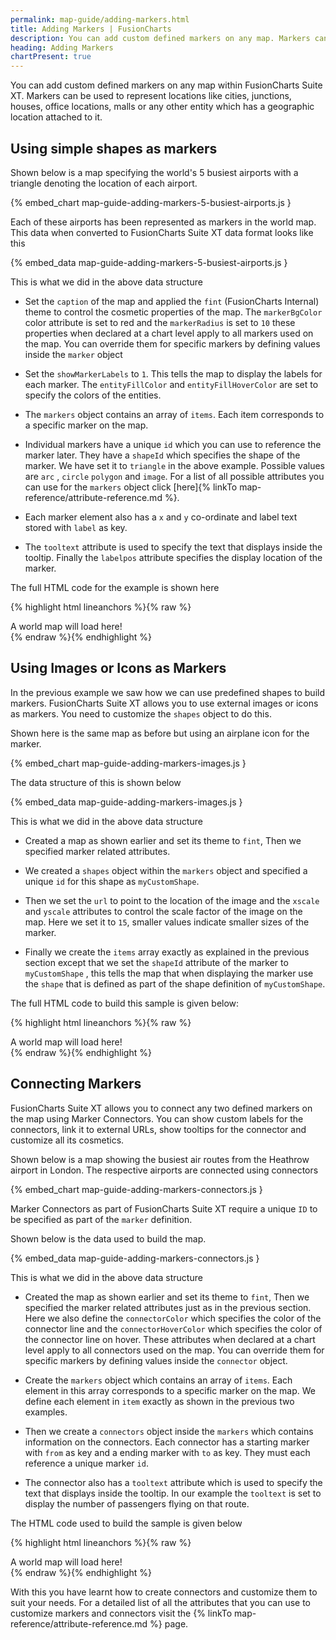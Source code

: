 ```yaml
---
permalink: map-guide/adding-markers.html
title: Adding Markers | FusionCharts
description: You can add custom defined markers on any map. Markers can be used to represent locations like cities, junctions, houses, office locations, malls
heading: Adding Markers
chartPresent: true
---
```


You can add custom defined markers on any map within FusionCharts Suite XT. Markers can be used to represent locations like cities, junctions, houses, office locations, malls or any other entity which has a geographic location attached to it.

## Using simple shapes as markers

Shown below is a map specifying the world's 5 busiest airports with a triangle denoting the location of each airport.

{% embed_chart map-guide-adding-markers-5-busiest-airports.js }

Each of these airports has been represented as markers in the world map. This data when converted to FusionCharts Suite XT data format looks like this

{% embed_data map-guide-adding-markers-5-busiest-airports.js }

This is what we did in the above data structure

* Set the `caption` of the map and applied the `fint` (FusionCharts Internal) theme to control the cosmetic properties of the map. The `markerBgColor` color attribute is set to red and the  `markerRadius` is set to `10` these properties when declared at a chart level apply to all markers used on the map. You can override them for specific markers by defining values inside the `marker` object

* Set the `showMarkerLabels` to `1`. This tells the map to display the labels for each marker. The `entityFillColor` and `entityFillHoverColor` are set to specify the colors of the entities.

* The `markers` object contains an array of `items`. Each item corresponds to a specific marker on the map.

* Individual markers have a unique `id` which you can use to reference the marker later. They have a `shapeId` which specifies the shape of the marker. We have set it to `triangle` in the above example. Possible values are `arc` , `circle` `polygon` and `image`. For a list of all possible attributes you can use for the `markers` object click [here]{% linkTo map-reference/attribute-reference.md %}.

* Each marker element also has a `x` and `y` co-ordinate and label text stored with `label` as key.

* The `tooltext` attribute is used to specify the text that displays inside the tooltip. Finally the `labelpos` attribute specifies the display location of the marker.

The full HTML code for the example is shown here

{% highlight html lineanchors %}{% raw %}
<html>
<head>
    <title>A Data Driven Map showing Markers</title>
    <script type="text/javascript" src="fusioncharts/fusioncharts.js"></script>
    <script type="text/javascript" src="fusioncharts/themes/fusioncharts.theme.fint.js"></script>
    <script>
    FusionCharts.ready(function() {
        var airportsMap = new FusionCharts({
            type: 'maps/world',
            renderAt: 'chart-container',
            width: '600',
            height: '400',
            dataFormat: 'json',
            dataSource: {
                "chart": {
                    "caption": "Top 5 Busiest Airports in the World",
                    "subcaption": "Based on Passenger Traffic",
                    "theme": "fint",
                    "markerBgColor": "#FF0000",
                    "markerRadius": "10",
                    "showMarkerLabels": "1",
                    "entityFillColor": "#A8A8A8",
                    "entityFillHoverColor": "#E5E5E9"
                },
                "markers": {
                    "items": [
                        {
                            "id": "lon",
                            "shapeid": "triangle",
                            "x": "340.23",
                            "y": "125.9",
                            "label": "LHR",
                            "tooltext": "Heathrow International Airport {br}IACL Code : EGLL",
                            "labelpos": "left"
                        },
                        {
                            "id": "alt",
                            "shapeid": "triangle",
                            "x": "160.14",
                            "y": "164.9",
                            "label": "ATL",
                            "tooltext": "Hartsfield Jackson Atlanta International Airport {br}IACL Code : KATL",
                            "labelpos": "bottom"
                        },
                        {
                            "id": "dub",
                            "shapeid": "triangle",
                            "x": "458.14",
                            "y": "203.9",
                            "label": "DXB",
                            "tooltext": "Dubai International Airport {br} IACL Code : OMDB",
                            "labelpos": "bottom"
                        },
                        {
                            "id": "tok",
                            "shapeid": "triangle",
                            "x": "628.14",
                            "y": "165.9",
                            "label": "HND",
                            "tooltext": "Tokyo Haneda Airport{br} IACL Code : RJTT",
                            "labelpos": "bottom"
                        },
                        {
                            "id": "beij",
                            "shapeid": "triangle",
                            "x": "573.14",
                            "y": "161.9",
                            "label": "PEK",
                            "tooltext": "Beijing Capital International Airport {br} IACL Code : ZBAA",
                            "labelpos": "bottom"
                        }
                    ]
                }
            }
        }).render();
    });
    </script>
</head>
<body>
    <div id="chart-container">A world map will load here!</div>
</body>
</html>
{% endraw %}{% endhighlight %}

## Using Images or Icons as Markers

In the previous example we saw how we can use predefined shapes to build markers. FusionCharts Suite XT allows you to use external images or icons as markers. You need to customize the `shapes` object to do this.

Shown here is the same map as before but using an airplane icon for the marker.

{% embed_chart map-guide-adding-markers-images.js }

The data structure of this is shown below

{% embed_data map-guide-adding-markers-images.js }

This is what we did in the above data structure

* Created a map as shown earlier and set its theme to `fint`, Then we specified marker related attributes.

* We created a `shapes` object within the `markers` object and specified a unique `id` for this shape as `myCustomShape`.

* Then we set the `url` to point to the location of the image and the `xscale` and `yscale` attributes to control the scale factor of the image on the map. Here we set it to `15`, smaller values indicate smaller sizes of the marker.

* Finally we create the `items` array exactly as explained in the previous section except that we set the `shapeId` attribute of the marker to `myCustomShape` , this tells the map that when displaying the marker use the `shape` that is defined as part of the shape definition of `myCustomShape`.

The full HTML code to build this sample is given below:

{% highlight html lineanchors %}{% raw %}
<html>
<head>
    <title>A Data Driven Map</title>
    <script type="text/javascript" src="fusioncharts/fusioncharts.js"></script>
    <script type="text/javascript" src="fusioncharts/themes/fusioncharts.theme.fint.js"></script>
<script>
FusionCharts.ready(function () {
    var airportsMap = new FusionCharts({
        type: 'maps/world',
        renderAt: 'chart-container',
        width: '600',
        height: '400',
        dataFormat: 'json',
        dataSource: {
            "chart": {
                "caption" : "Top 5 Airports in the World",
                "subcaption" : "Based on Passenger Traffic",
                "theme": "fint",
                "showMarkerLabels" : "1",
                "entityFillColor" : "#A8A8A8",
                "entityFillHoverColor" : "#E5E5E9"
                    },
            "markers": {
            "shapes": [
                    {
                        "id": "myCustomShape",
                        "type": "image",
                        "url": "http://static.fusioncharts.com/docs/assets/airplane-99047_150.png",
                        "xscale": "15",
                        "yscale": "15",
                        "labelPadding": "15"
                    }
                ],
            "items" : [
            {
                "id":"lon",
                "shapeid": "myCustomShape",
                "x": "340.23",
                "y": "125.9",
                "label": "LHR",
                "tooltext": "Heathrow International Airport {br}IACL Code : EGLL",
                "labelpos": "left"
            },
            {
                "id": "was",
                "shapeid": "myCustomShape",
                "x": "160.14",
                "y": "164.9",
                "label": "ATL",
                "tooltext": "Hartsfield Jackson Atlanta International Airport {br}IACL Code : KATL",

                "labelpos": "bottom"
            },
            {
                "id": "dub",
                "shapeid": "myCustomShape",
                "x": "458.14",
                "y": "203.9",
                "label": "DXB",
                "tooltext": "Dubai International Airport {br} IACL Code : OMDB",
                "labelpos": "bottom"
            },
            {
                "id": "tok",
                "shapeid": "myCustomShape",
                "x": "628.14",
                "y": "165.9",
                "label": "HND",
                "tooltext": "Tokyo Haneda Airport{br} IACL Code : RJTT",
                "labelpos": "bottom"
            },
            {
                "id": "beij",
                "shapeid": "myCustomShape",
                "x": "573.14",
                "y": "161.9",
                "tooltext": "Beijing Capital International Airport {br} IACL Code : ZBAA",
                "labelpos": "bottom"
            }]
                }
            }
    }).render();
});
</script>
</head>
<body>
<div id="chart-container">A world map will load here!</div>
</body>
</html>
{% endraw %}{% endhighlight %}

## Connecting Markers

FusionCharts Suite XT allows you to connect any two defined markers on the map using Marker Connectors. You can show custom labels for the connectors, link it to external URLs, show tooltips for the connector and customize all its cosmetics.

Shown below is a map showing the busiest air routes from the Heathrow airport in London. The respective airports are connected using connectors

{% embed_chart map-guide-adding-markers-connectors.js }

Marker Connectors as part of FusionCharts Suite XT require a unique `ID` to be specified as part of the `marker` definition.

Shown below is the data used to build the map.

{% embed_data map-guide-adding-markers-connectors.js }

This is what we did in the above data structure

* Created the map as shown earlier and set its theme to `fint`, Then we specified the marker related attributes just as in the previous section. Here we also define the `connectorColor` which specifies the color of the connector line and the `connectorHoverColor` which specifies the color of the connector line on hover. These attributes when declared at a chart level apply to all connectors used on the map. You can override them for specific markers by defining values inside the `connector` object.

* Create the `markers` object which contains an array of `items`. Each element in this array corresponds to a specific marker on the map. We define each element in `item` exactly as shown in the previous two examples.

* Then we create a `connectors` object inside the `markers` which contains information on the connectors. Each connector has a starting marker with `from` as key and a ending marker with `to` as key. They must each reference a unique marker `id`.

* The connector also has a `tooltext` attribute which is used to specify the text that displays inside the tooltip. In our example the `tooltext` is set to display the number of passengers flying on that route.

The HTML code used to build the sample is given below

{% highlight html lineanchors %}{% raw %}
<html>
<head>
    <title>A map showing connectors</title>
    <script type="text/javascript" src="fusioncharts/fusioncharts.js"></script>
    <script type="text/javascript" src="fusioncharts/themes/fusioncharts.theme.fint.js"></script>
    <script>
    FusionCharts.ready(function() {
        var routesMap = new FusionCharts({
            type: 'maps/world',
            renderAt: 'chart-container',
            width: '600',
            height: '400',
            dataFormat: 'json',
            dataSource: {
                "chart": {
                    "caption": "Busiest Routes from Heathrow Airport",
                    "subcaption": "2014",
                    "theme": "fint",
                    "markerBgColor": "#FF0000",
                    "markerRadius": "10",
                    "showMarkerLabels": "1",
                    "connectorColor": "#0CB2B0",
                    "connectorHoverColor": "#339933",
                    "entityFillColor": "#CECED2",
                    "entityFillHoverColor": "#E5E5E9"
                },
                "markers": {
                    "items": [{
                        "id": "lon",
                        "shapeid": "triangle",
                        "x": "340.23",
                        "y": "125.9",
                        "label": "LHR",
                        "tooltext": "Heathrow International Airport {br}IACL Code : EGLL",
                        "labelpos": "left"
                    }, {
                        "id": "nyc",
                        "shapeid": "triangle",
                        "x": "178.14",
                        "y": "154.9",
                        "label": "JFK",
                        "tooltext": "John F Kennedy Airport {br}IACL Code : KJFK",
                        "labelpos": "bottom"
                    }, {
                        "id": "dub",
                        "shapeid": "triangle",
                        "x": "458.14",
                        "y": "203.9",
                        "label": "DXB",
                        "tooltext": "Dubai International Airport {br} IACL Code : OMDB",
                        "labelpos": "bottom"
                    }, {
                        "id": "sg",
                        "shapeid": "triangle",
                        "x": "558.14",
                        "y": "255.9",
                        "label": "SIN",
                        "tooltext": "Singapore International Airport {br} IACL Code : WSSS",
                        "labelpos": "bottom"
                    }, {
                        "id": "hk",
                        "shapeid": "triangle",
                        "x": "573.14",
                        "y": "202.9",
                        "label": "HKG",
                        "tooltext": "Hong Kong International Airport {br} IACL Code : VHHH",
                        "labelpos": "bottom"
                    }],
                    "connectors": [{
                        "from": "lon",
                        "to": "hk",
                        "tooltext": "<b>London to Hong Kong</b>{br} Total Passengers: 1,801,520"
                    }, {
                        "from": "lon",
                        "to": "sg",
                        "tooltext": "<b>London to Singapore</b>{br} Total Passengers: 1,507,032"
                    }, {
                        "from": "lon",
                        "to": "nyc",
                        "tooltext": "<b>London to New York{br} Total Passengers: 2,551,276"
                    }, {
                        "from": "lon",
                        "to": "dub",
                        "tooltext": "<b>London to Dubai</b>{br} Total Passengers: 1,974,078"
                    }]
                }
            }
        }).render();
    });
    </script>
</head>
<body>
    <div id="chart-container">A world map will load here!</div>
</body>
</html>
{% endraw %}{% endhighlight %}

With this you have learnt how to create connectors and customize them to suit your needs. For a detailed list of all the attributes that you can use to customize markers and connectors visit the {% linkTo map-reference/attribute-reference.md %} page.
